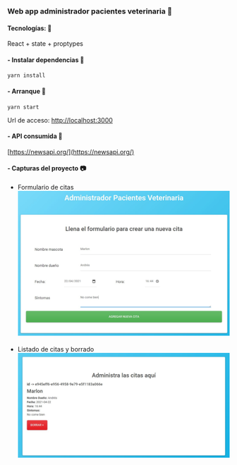 ### Web app administrador pacientes veterinaria 🐶
#### Tecnologías: 📌
React + state + proptypes

#### - Instalar dependencias :hammer:
```
yarn install
```


#### - Arranque :key:
```
yarn start
```
Url de acceso: [http://localhost:3000](http://localhost:3000)
####
#### - API consumida :card_index:
[https://newsapi.org/](https://newsapi.org/)

#### - Capturas del proyecto :camera:
####
- Formulario de citas
![screenshot1](Screenshot_1.jpg)
####
- Listado de citas y borrado
![screenshot2](Screenshot_2.jpg)
####
